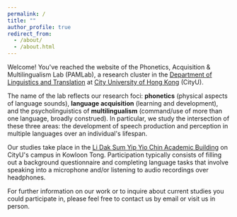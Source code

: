 ```yaml
---
permalink: /
title: ""
author_profile: true
redirect_from: 
  - /about/
  - /about.html
---
```


Welcome! You've reached the website of the Phonetics, Acquisition & Multilingualism Lab (PAMLab), a research cluster in the  <a href="https://lt.cityu.edu.hk/" target="_blank">Department of Linguistics and Translation</a> at <a href="https://cityu.edu.hk/" target="_blank">City University of Hong Kong</a> (CityU). 

The name of the lab reflects our research foci: <b>phonetics</b> (physical aspects of language sounds), <b>language acquisition</b> (learning and development), and the psycholinguistics of <b>multilingualism</b> (command/use of more than one language, broadly construed). In particular, we study the intersection of these three areas: the development of speech production and perception in multiple languages over an individual's lifespan.  

Our studies take place in the <a href="https://maps.app.goo.gl/9c6Xc85w1fjSGyVM9" target="_blank">Li Dak Sum Yip Yio Chin Academic Building</a> on CityU's campus in Kowloon Tong. Participation typically consists of filling out a background questionnaire and completing language tasks that involve speaking into a microphone and/or listening to audio recordings over headphones.

For further information on our work or to inquire about current studies you could participate in, please feel free to contact us by email or visit us in person.

